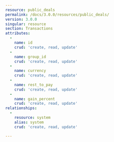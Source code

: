 ```yaml
---
resource: public_deals
permalink: /docs/3.0.0/resources/public_deals/
version: 3.0.0
singular: resource
section: Transactions
attributes:
  -
    name: id
    crud: 'create, read, update'
  -
    name: group_id
    crud: 'create, read, update'
  -
    name: currency
    crud: 'create, read, update'
  -
    name: rest_to_pay
    crud: 'create, read, update'
  -
    name: gain_percent
    crud: 'create, read, update'
relationships:
  -
    resource: system
    alias: system
    crud: 'create, read, update'

---
```

